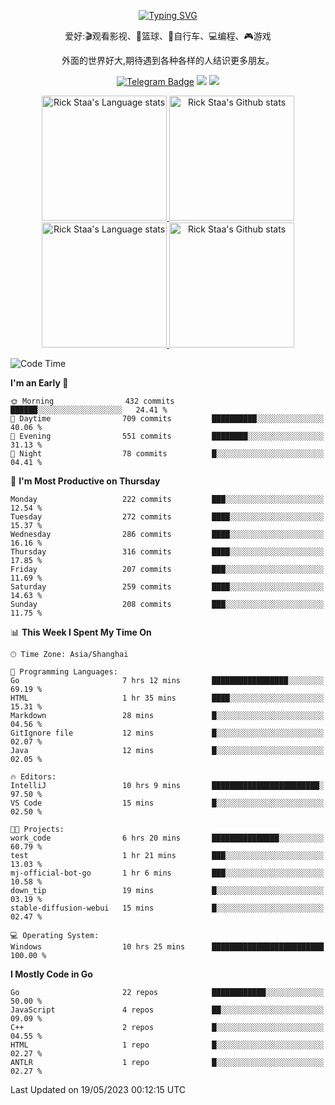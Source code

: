 <div align="center"> 

[![Typing SVG](https://readme-typing-svg.herokuapp.com?size=25&duration=2500&color=eeeeee&vCenter=true&width=200&height=40&lines=Hi+there+%F0%9F%91%8B%F0%9F%8F%BB;I'm+DanBai)](https://git.io/typing-svg)

爱好:🎬观看影视、🏀篮球、🚴自行车、💻编程、🎮游戏

外面的世界好大,期待遇到各种各样的人结识更多朋友。

[![Telegram Badge](https://img.shields.io/badge/-Telegram-blue?style=flat&logo=Telegram&logoColor=white)](https://t.me/danbai9420) 
[![](https://img.shields.io/badge/-Blog-brightgreen?style=flat&logo=Blogger&logoColor=white)](https://p00q.cn)
[![](https://img.shields.io/badge/-Email-red?style=flat&logo=Mail.Ru&logoColor=white)](mailto:danbai@88.com)
</div>

<!-- Light Mode -->
<div align="center"> 
<a href="https://github.com/anuraghazra/github-readme-stats#gh-light-mode-only">
<img height=200 src="https://github-readme-stats-git-master-rstaa-rickstaa.vercel.app/api/top-langs/?username=danbai225&layout=compact&langs_count=10&hide_border=1&role=OWNER,COLLABORATOR#gh-light-mode-only" alt="Rick Staa's Language stats" />
</a>
<a href="https://github.com/anuraghazra/github-readme-stats#gh-light-mode-only">
<img height=200 src="https://github-readme-stats-git-master-rstaa-rickstaa.vercel.app/api?username=danbai225&show_icons=true&count_private=true&line_height=28&hide_border=1&include_all_commits=true&card_width=450&role=OWNER,COLLABORATOR&exclude_repo=github-readme-stats#gh-light-mode-only" alt="Rick Staa's Github stats" />
</a>
</div>

<!-- Dark Mode -->
<div align="center"> 
<a href="https://github.com/anuraghazra/github-readme-stats#gh-dark-mode-only">
<img height=200 src="https://github-readme-stats-git-master-rstaa-rickstaa.vercel.app/api/top-langs/?username=danbai225&layout=compact&langs_count=10&hide_border=1&role=OWNER,COLLABORATOR&theme=github_dark#gh-dark-mode-only" alt="Rick Staa's Language stats" />
</a>
<a href="https://github.com/anuraghazra/github-readme-stats#gh-dark-mode-only">
<img height=200 src="https://github-readme-stats-git-master-rstaa-rickstaa.vercel.app/api?username=danbai225&show_icons=true&count_private=true&line_height=28&hide_border=1&include_all_commits=true&card_width=450&role=OWNER,COLLABORATOR&exclude_repo=github-readme-stats&theme=github_dark#gh-dark-mode-only" alt="Rick Staa's Github stats" />
</a>
</div>

<!--START_SECTION:waka-->
![Code Time](http://img.shields.io/badge/Code%20Time-309%20hrs%206%20mins-blue)

**I'm an Early 🐤** 

```text
🌞 Morning                432 commits         ██████░░░░░░░░░░░░░░░░░░░   24.41 % 
🌆 Daytime                709 commits         ██████████░░░░░░░░░░░░░░░   40.06 % 
🌃 Evening                551 commits         ████████░░░░░░░░░░░░░░░░░   31.13 % 
🌙 Night                  78 commits          █░░░░░░░░░░░░░░░░░░░░░░░░   04.41 % 
```
📅 **I'm Most Productive on Thursday** 

```text
Monday                   222 commits         ███░░░░░░░░░░░░░░░░░░░░░░   12.54 % 
Tuesday                  272 commits         ████░░░░░░░░░░░░░░░░░░░░░   15.37 % 
Wednesday                286 commits         ████░░░░░░░░░░░░░░░░░░░░░   16.16 % 
Thursday                 316 commits         ████░░░░░░░░░░░░░░░░░░░░░   17.85 % 
Friday                   207 commits         ███░░░░░░░░░░░░░░░░░░░░░░   11.69 % 
Saturday                 259 commits         ████░░░░░░░░░░░░░░░░░░░░░   14.63 % 
Sunday                   208 commits         ███░░░░░░░░░░░░░░░░░░░░░░   11.75 % 
```


📊 **This Week I Spent My Time On** 

```text
🕑︎ Time Zone: Asia/Shanghai

💬 Programming Languages: 
Go                       7 hrs 12 mins       █████████████████░░░░░░░░   69.19 % 
HTML                     1 hr 35 mins        ████░░░░░░░░░░░░░░░░░░░░░   15.31 % 
Markdown                 28 mins             █░░░░░░░░░░░░░░░░░░░░░░░░   04.56 % 
GitIgnore file           12 mins             █░░░░░░░░░░░░░░░░░░░░░░░░   02.07 % 
Java                     12 mins             █░░░░░░░░░░░░░░░░░░░░░░░░   02.05 % 

🔥 Editors: 
IntelliJ                 10 hrs 9 mins       ████████████████████████░   97.50 % 
VS Code                  15 mins             █░░░░░░░░░░░░░░░░░░░░░░░░   02.50 % 

🐱‍💻 Projects: 
work_code                6 hrs 20 mins       ███████████████░░░░░░░░░░   60.79 % 
test                     1 hr 21 mins        ███░░░░░░░░░░░░░░░░░░░░░░   13.03 % 
mj-official-bot-go       1 hr 6 mins         ███░░░░░░░░░░░░░░░░░░░░░░   10.58 % 
down_tip                 19 mins             █░░░░░░░░░░░░░░░░░░░░░░░░   03.19 % 
stable-diffusion-webui   15 mins             █░░░░░░░░░░░░░░░░░░░░░░░░   02.47 % 

💻 Operating System: 
Windows                  10 hrs 25 mins      █████████████████████████   100.00 % 
```

**I Mostly Code in Go** 

```text
Go                       22 repos            ████████████░░░░░░░░░░░░░   50.00 % 
JavaScript               4 repos             ██░░░░░░░░░░░░░░░░░░░░░░░   09.09 % 
C++                      2 repos             █░░░░░░░░░░░░░░░░░░░░░░░░   04.55 % 
HTML                     1 repo              █░░░░░░░░░░░░░░░░░░░░░░░░   02.27 % 
ANTLR                    1 repo              █░░░░░░░░░░░░░░░░░░░░░░░░   02.27 % 
```




 Last Updated on 19/05/2023 00:12:15 UTC
<!--END_SECTION:waka-->

